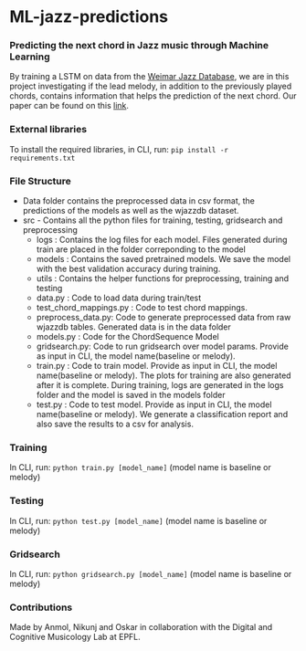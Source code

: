 # ML-jazz-predictions
### Predicting the next chord in Jazz music through Machine Learning
By training a LSTM on data from the [Weimar Jazz Database](https://jazzomat.hfm-weimar.de/dbformat/dboverview.html), we are in this project investigating if the lead melody, in addition to the previously played chords, contains information that helps the prediction of the next chord. Our paper can be found on this [link](crpmlcourse-paper1153.pdf).


### External libraries
To install the required libraries, in CLI, run: `pip install -r requirements.txt`

### File Structure 
- Data folder contains the preprocessed data in csv format, the predictions of the models as well as the wjazzdb dataset.
- src - Contains all the python files for training, testing, gridsearch and preprocessing 
	- logs : Contains the log files for each model. Files generated during train are placed in the folder correponding to the model
	- models : Contains the saved pretrained models. We save the model with the best validation accuracy during training.
	- utils : Contains the helper functions for preprocessing, training and testing
	- data.py : Code to load data during train/test
	- test_chord_mappings.py : Code to test chord mappings.
	- preprocess_data.py: Code to generate preprocessed data from raw wjazzdb tables. Generated data is in the data folder
	- models.py : Code for the ChordSequence Model
	- gridsearch.py: Code to run gridsearch over model params. Provide as input in CLI, the model name(baseline or melody).
	- train.py : Code to train model. Provide as input in CLI, the model name(baseline or melody). The plots for training are also generated after it is complete. During training, logs are generated in the logs folder and the model is saved in the models folder
	- test.py : Code to test model. Provide as input in CLI, the model name(baseline or melody). We generate a classification report and also save the results to a csv for analysis.
	

### Training
In CLI, run: `python train.py [model_name]` \(model name is baseline or melody\)

### Testing
In CLI, run: `python test.py [model_name]` \(model name is baseline or melody\)

### Gridsearch
In CLI, run: `python gridsearch.py [model_name]` \(model name is baseline or melody\)

### Contributions
Made by Anmol, Nikunj and Oskar in collaboration with the Digital and Cognitive Musicology Lab at EPFL.
